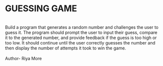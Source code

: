 # GUESSING GAME
<br>
Build a program that generates a random number and challenges the user to guess it.
The program should prompt the user to input their guess, compare it to the generated number, and provide feedback if the guess is too high or too low. It should continue until the user correctly guesses the number and then display the number of attempts it took to win the game.
<br>
<br>
Author- Riya More
